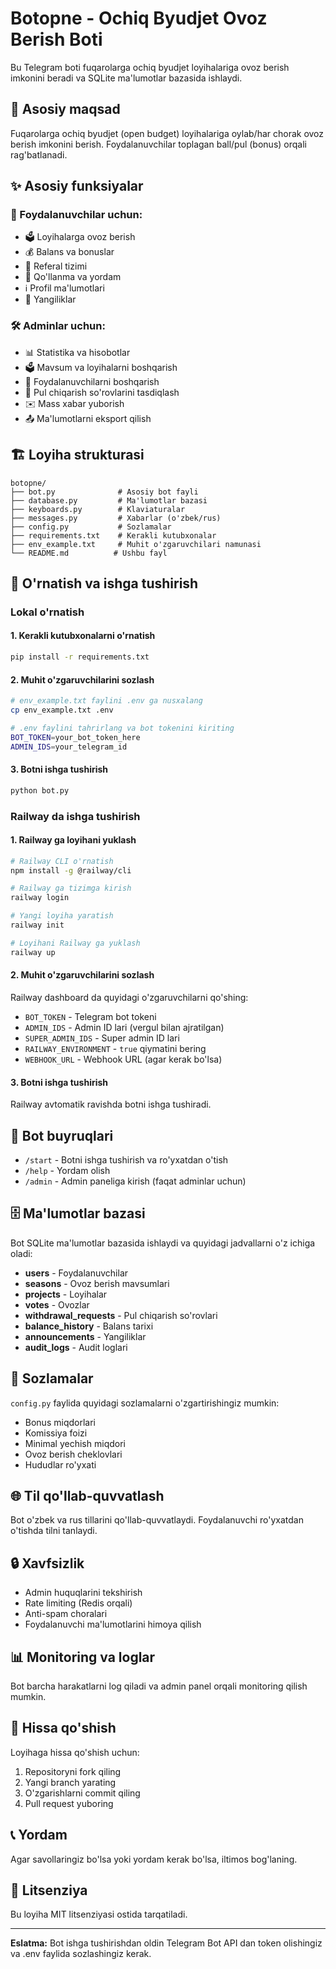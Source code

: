 # Botopne - Ochiq Byudjet Ovoz Berish Boti

Bu Telegram boti fuqarolarga ochiq byudjet loyihalariga ovoz berish imkonini beradi va SQLite ma'lumotlar bazasida ishlaydi.

## 🎯 Asosiy maqsad

Fuqarolarga ochiq byudjet (open budget) loyihalariga oylab/har chorak ovoz berish imkonini berish. Foydalanuvchilar toplagan ball/pul (bonus) orqali rag'batlanadi.

## ✨ Asosiy funksiyalar

### 👤 Foydalanuvchilar uchun:
- 🗳 Loyihalarga ovoz berish
- 💰 Balans va bonuslar
- 👥 Referal tizimi
- 📖 Qo'llanma va yordam
- ℹ️ Profil ma'lumotlari
- 📢 Yangiliklar

### 🛠 Adminlar uchun:
- 📊 Statistika va hisobotlar
- 🗳 Mavsum va loyihalarni boshqarish
- 👥 Foydalanuvchilarni boshqarish
- 💸 Pul chiqarish so'rovlarini tasdiqlash
- ✉️ Mass xabar yuborish
- 📤 Ma'lumotlarni eksport qilish

## 🏗 Loyiha strukturasi

```
botopne/
├── bot.py              # Asosiy bot fayli
├── database.py         # Ma'lumotlar bazasi
├── keyboards.py        # Klaviaturalar
├── messages.py         # Xabarlar (o'zbek/rus)
├── config.py           # Sozlamalar
├── requirements.txt    # Kerakli kutubxonalar
├── env_example.txt     # Muhit o'zgaruvchilari namunasi
└── README.md          # Ushbu fayl
```

## 🚀 O'rnatish va ishga tushirish

### Lokal o'rnatish

#### 1. Kerakli kutubxonalarni o'rnatish
```bash
pip install -r requirements.txt
```

#### 2. Muhit o'zgaruvchilarini sozlash
```bash
# env_example.txt faylini .env ga nusxalang
cp env_example.txt .env

# .env faylini tahrirlang va bot tokenini kiriting
BOT_TOKEN=your_bot_token_here
ADMIN_IDS=your_telegram_id
```

#### 3. Botni ishga tushirish
```bash
python bot.py
```

### Railway da ishga tushirish

#### 1. Railway ga loyihani yuklash
```bash
# Railway CLI o'rnatish
npm install -g @railway/cli

# Railway ga tizimga kirish
railway login

# Yangi loyiha yaratish
railway init

# Loyihani Railway ga yuklash
railway up
```

#### 2. Muhit o'zgaruvchilarini sozlash
Railway dashboard da quyidagi o'zgaruvchilarni qo'shing:
- `BOT_TOKEN` - Telegram bot tokeni
- `ADMIN_IDS` - Admin ID lari (vergul bilan ajratilgan)
- `SUPER_ADMIN_IDS` - Super admin ID lari
- `RAILWAY_ENVIRONMENT` - `true` qiymatini bering
- `WEBHOOK_URL` - Webhook URL (agar kerak bo'lsa)

#### 3. Botni ishga tushirish
Railway avtomatik ravishda botni ishga tushiradi.

## 📱 Bot buyruqlari

- `/start` - Botni ishga tushirish va ro'yxatdan o'tish
- `/help` - Yordam olish
- `/admin` - Admin paneliga kirish (faqat adminlar uchun)

## 🗄 Ma'lumotlar bazasi

Bot SQLite ma'lumotlar bazasida ishlaydi va quyidagi jadvallarni o'z ichiga oladi:

- **users** - Foydalanuvchilar
- **seasons** - Ovoz berish mavsumlari
- **projects** - Loyihalar
- **votes** - Ovozlar
- **withdrawal_requests** - Pul chiqarish so'rovlari
- **balance_history** - Balans tarixi
- **announcements** - Yangiliklar
- **audit_logs** - Audit loglari

## 🔧 Sozlamalar

`config.py` faylida quyidagi sozlamalarni o'zgartirishingiz mumkin:

- Bonus miqdorlari
- Komissiya foizi
- Minimal yechish miqdori
- Ovoz berish cheklovlari
- Hududlar ro'yxati

## 🌐 Til qo'llab-quvvatlash

Bot o'zbek va rus tillarini qo'llab-quvvatlaydi. Foydalanuvchi ro'yxatdan o'tishda tilni tanlaydi.

## 🔒 Xavfsizlik

- Admin huquqlarini tekshirish
- Rate limiting (Redis orqali)
- Anti-spam choralari
- Foydalanuvchi ma'lumotlarini himoya qilish

## 📊 Monitoring va loglar

Bot barcha harakatlarni log qiladi va admin panel orqali monitoring qilish mumkin.

## 🤝 Hissa qo'shish

Loyihaga hissa qo'shish uchun:
1. Repositoryni fork qiling
2. Yangi branch yarating
3. O'zgarishlarni commit qiling
4. Pull request yuboring

## 📞 Yordam

Agar savollaringiz bo'lsa yoki yordam kerak bo'lsa, iltimos bog'laning.

## 📄 Litsenziya

Bu loyiha MIT litsenziyasi ostida tarqatiladi.

---

**Eslatma:** Bot ishga tushirishdan oldin Telegram Bot API dan token olishingiz va .env faylida sozlashingiz kerak.
